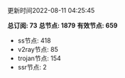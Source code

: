 更新时间2022-08-11 04:25:45

**总订阅: 73**
**总节点: 1879**
**有效节点: 659**
- ss节点: 418
- v2ray节点: 85
- trojan节点: 154
- ssr节点: 2
